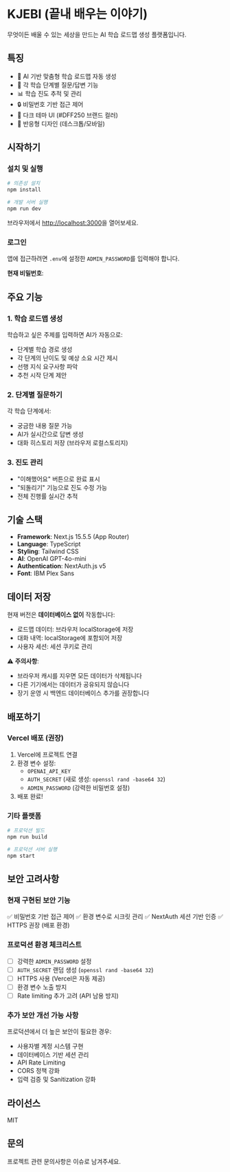# KJEBI (끝내 배우는 이야기)

무엇이든 배울 수 있는 세상을 만드는 AI 학습 로드맵 생성 플랫폼입니다.

## 특징

- 🤖 AI 기반 맞춤형 학습 로드맵 자동 생성
- 💬 각 학습 단계별 질문/답변 기능
- 📊 학습 진도 추적 및 관리
- 🔒 비밀번호 기반 접근 제어
- 🎨 다크 테마 UI (#DFF250 브랜드 컬러)
- 📱 반응형 디자인 (데스크톱/모바일)

## 시작하기


### 설치 및 실행

```bash
# 의존성 설치
npm install

# 개발 서버 실행
npm run dev
```

브라우저에서 [http://localhost:3000](http://localhost:3000)을 열어보세요.

### 로그인

앱에 접근하려면 `.env`에 설정한 `ADMIN_PASSWORD`를 입력해야 합니다.

**현재 비밀번호**:

## 주요 기능

### 1. 학습 로드맵 생성

학습하고 싶은 주제를 입력하면 AI가 자동으로:
- 단계별 학습 경로 생성
- 각 단계의 난이도 및 예상 소요 시간 제시
- 선행 지식 요구사항 파악
- 추천 시작 단계 제안

### 2. 단계별 질문하기

각 학습 단계에서:
- 궁금한 내용 질문 가능
- AI가 실시간으로 답변 생성
- 대화 히스토리 저장 (브라우저 로컬스토리지)

### 3. 진도 관리

- "이해했어요" 버튼으로 완료 표시
- "되돌리기" 기능으로 진도 수정 가능
- 전체 진행률 실시간 추적

## 기술 스택

- **Framework**: Next.js 15.5.5 (App Router)
- **Language**: TypeScript
- **Styling**: Tailwind CSS
- **AI**: OpenAI GPT-4o-mini
- **Authentication**: NextAuth.js v5
- **Font**: IBM Plex Sans

## 데이터 저장

현재 버전은 **데이터베이스 없이** 작동합니다:
- 로드맵 데이터: 브라우저 localStorage에 저장
- 대화 내역: localStorage에 포함되어 저장
- 사용자 세션: 세션 쿠키로 관리

⚠️ **주의사항**:
- 브라우저 캐시를 지우면 모든 데이터가 삭제됩니다
- 다른 기기에서는 데이터가 공유되지 않습니다
- 장기 운영 시 백엔드 데이터베이스 추가를 권장합니다

## 배포하기

### Vercel 배포 (권장)

1. Vercel에 프로젝트 연결
2. 환경 변수 설정:
   - `OPENAI_API_KEY`
   - `AUTH_SECRET` (새로 생성: `openssl rand -base64 32`)
   - `ADMIN_PASSWORD` (강력한 비밀번호 설정)
3. 배포 완료!

### 기타 플랫폼

```bash
# 프로덕션 빌드
npm run build

# 프로덕션 서버 실행
npm start
```

## 보안 고려사항

### 현재 구현된 보안 기능

✅ 비밀번호 기반 접근 제어
✅ 환경 변수로 시크릿 관리
✅ NextAuth 세션 기반 인증
✅ HTTPS 권장 (배포 환경)

### 프로덕션 환경 체크리스트

- [ ] 강력한 `ADMIN_PASSWORD` 설정
- [ ] `AUTH_SECRET` 랜덤 생성 (`openssl rand -base64 32`)
- [ ] HTTPS 사용 (Vercel은 자동 제공)
- [ ] 환경 변수 노출 방지
- [ ] Rate limiting 추가 고려 (API 남용 방지)

### 추가 보안 개선 가능 사항

프로덕션에서 더 높은 보안이 필요한 경우:
- 사용자별 계정 시스템 구현
- 데이터베이스 기반 세션 관리
- API Rate Limiting
- CORS 정책 강화
- 입력 검증 및 Sanitization 강화

## 라이선스

MIT

## 문의

프로젝트 관련 문의사항은 이슈로 남겨주세요.
